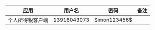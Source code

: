 应用     |用户名 |密码               |备注
---------|-----|-------------------|----
个人所得税客户端|13916043073|Simon123456$|